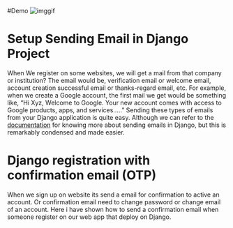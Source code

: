 #Demo
![imggif](https://user-images.githubusercontent.com/67781881/128988834-a93bfd8e-805d-4720-97d8-93567cdf211a.gif)

# Setup Sending Email in Django Project 
When We register on some websites, we will get a mail from that company or institution? The email would be, verification email or welcome email, account creation successful email or thanks-regard email, etc. For example, when we create a Google account, the first mail we get would be something like, “Hi Xyz, Welcome to Google. Your new account comes with access to Google products, apps, and services…..” Sending these types of emails from your Django application is quite easy.
Although we can refer to the <a href="https://docs.djangoproject.com/en/3.2/topics/email/">documentation</a> for knowing more about sending emails in Django, but this is remarkably condensed and made easier.

# Django registration with confirmation email (OTP)
When we sign up on website its send a email for confirmation to active an account. Or confirmation email need to change password or change email of an account.
Here i have shown how to send a confirmation email when someone register on our web app that deploy on Django.

